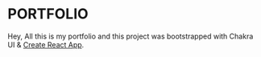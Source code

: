 # PORTFOLIO

Hey, All this is my portfolio and this project was bootstrapped with Chakra UI & [Create React App](https://github.com/facebook/create-react-app).
